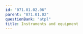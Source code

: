 ```yaml
---
id: "071.01.02.06"
parent: "071.01.02"
questionBank: "atpl"
title: Instruments and equipment
---
```

